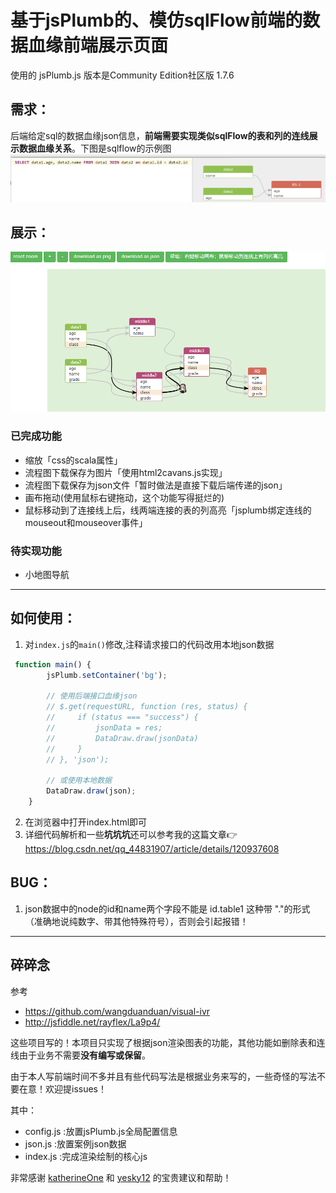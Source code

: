 # 基于jsPlumb的、模仿sqlFlow前端的数据血缘前端展示页面
使用的 jsPlumb.js 版本是Community Edition社区版 1.7.6
## 需求：
后端给定sql的数据血缘json信息，**前端需要实现类似sqlFlow的表和列的连线展示数据血缘关系**。下图是sqlflow的示例图
![](./imgs/sqlflow.png)
## 展示：
![](./imgs/myflow.png)
### 已完成功能
- 缩放「css的scala属性」
- 流程图下载保存为图片「使用html2cavans.js实现」
- 流程图下载保存为json文件「暂时做法是直接下载后端传递的json」
- 画布拖动(使用鼠标右键拖动，这个功能写得挺烂的)
- 鼠标移动到了连接线上后，线两端连接的表的列高亮「jsplumb绑定连线的mouseout和mouseover事件」
### 待实现功能

- 小地图导航
****
## 如何使用：
1. 对`index.js`的`main()`修改,注释请求接口的代码改用本地json数据
```javascript
 function main() {
        jsPlumb.setContainer('bg');

        // 使用后端接口血缘json
        // $.get(requestURL, function (res, status) {
        //     if (status === "success") {
        //         jsonData = res;
        //         DataDraw.draw(jsonData)
        //     }
        // }, 'json');
    
        // 或使用本地数据
        DataDraw.draw(json);
    }
```
2. 在浏览器中打开index.html即可
3. 详细代码解析和一些**坑坑坑**还可以参考我的这篇文章👉 https://blog.csdn.net/qq_44831907/article/details/120937608
## BUG：
1. json数据中的node的id和name两个字段不能是 id.table1 这种带 "."的形式（准确地说纯数字、带其他特殊符号），否则会引起报错！

***
## 碎碎念
参考 
- https://github.com/wangduanduan/visual-ivr 
- http://jsfiddle.net/rayflex/La9p4/

这些项目写的！本项目只实现了根据json渲染图表的功能，其他功能如删除表和连线由于业务不需要**没有编写或保留**。

由于本人写前端时间不多并且有些代码写法是根据业务来写的，一些奇怪的写法不要在意！欢迎提issues！

其中：
- config.js :放置jsPlumb.js全局配置信息
- json.js :放置案例json数据
- index.js :完成渲染绘制的核心js

非常感谢 [katherineOne](https://github.com/katherineOne) 和 [yesky12](https://github.com/yesky12) 的宝贵建议和帮助！
